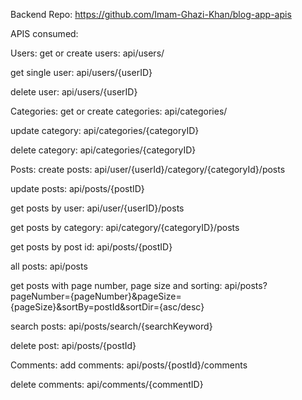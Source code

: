 
Backend Repo: https://github.com/Imam-Ghazi-Khan/blog-app-apis

APIS consumed:

Users:
get or create users:
api/users/

get single user:
api/users/{userID}

delete user:
api/users/{userID}

Categories:
get or create categories:
api/categories/

update category:
api/categories/{categoryID}

delete category:
api/categories/{categoryID}

Posts:
create posts: api/user/{userId}/category/{categoryId}/posts

update posts:
api/posts/{postID}

get posts by user:
api/user/{userID}/posts

get posts by category:
api/category/{categoryID}/posts

get posts by post id:
api/posts/{postID}

all posts: api/posts

get posts with page number, page size and sorting:
api/posts?pageNumber={pageNumber}&pageSize={pageSize}&sortBy=postId&sortDir={asc/desc}

search posts: api/posts/search/{searchKeyword}

delete post:
api/posts/{postId}

Comments:
add comments:
api/posts/{postId}/comments

delete comments:
api/comments/{commentID}
